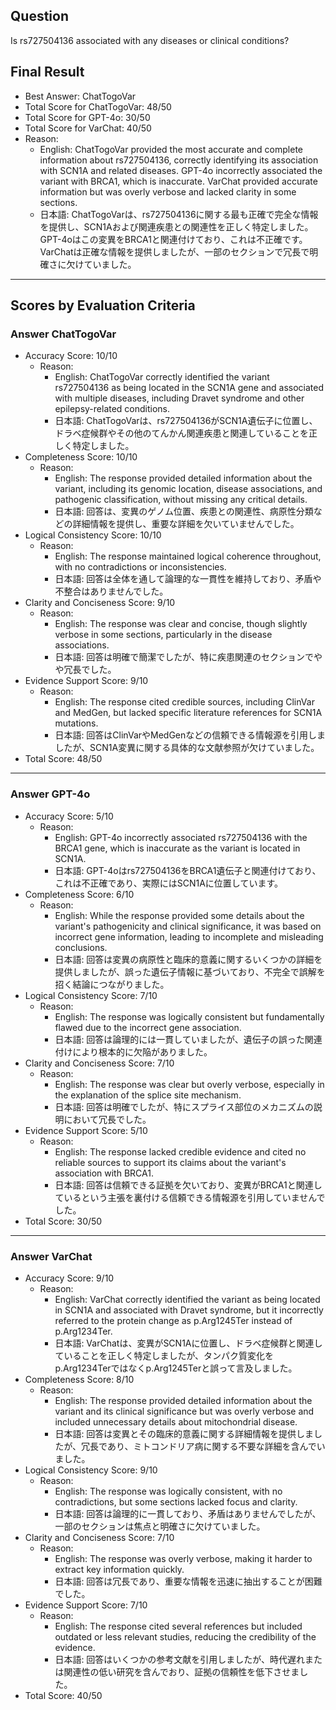 ## Question

Is rs727504136 associated with any diseases or clinical conditions?

## Final Result

- Best Answer: ChatTogoVar
- Total Score for ChatTogoVar: 48/50
- Total Score for GPT-4o: 30/50
- Total Score for VarChat: 40/50
- Reason:
  - English: ChatTogoVar provided the most accurate and complete information about rs727504136, correctly identifying its association with SCN1A and related diseases. GPT-4o incorrectly associated the variant with BRCA1, which is inaccurate. VarChat provided accurate information but was overly verbose and lacked clarity in some sections.
  - 日本語: ChatTogoVarは、rs727504136に関する最も正確で完全な情報を提供し、SCN1Aおよび関連疾患との関連性を正しく特定しました。GPT-4oはこの変異をBRCA1と関連付けており、これは不正確です。VarChatは正確な情報を提供しましたが、一部のセクションで冗長で明確さに欠けていました。

---

## Scores by Evaluation Criteria

### Answer ChatTogoVar
- Accuracy Score: 10/10
  - Reason: 
    - English: ChatTogoVar correctly identified the variant rs727504136 as being located in the SCN1A gene and associated with multiple diseases, including Dravet syndrome and other epilepsy-related conditions.
    - 日本語: ChatTogoVarは、rs727504136がSCN1A遺伝子に位置し、ドラベ症候群やその他のてんかん関連疾患と関連していることを正しく特定しました。
- Completeness Score: 10/10
  - Reason: 
    - English: The response provided detailed information about the variant, including its genomic location, disease associations, and pathogenic classification, without missing any critical details.
    - 日本語: 回答は、変異のゲノム位置、疾患との関連性、病原性分類などの詳細情報を提供し、重要な詳細を欠いていませんでした。
- Logical Consistency Score: 10/10
  - Reason: 
    - English: The response maintained logical coherence throughout, with no contradictions or inconsistencies.
    - 日本語: 回答は全体を通して論理的な一貫性を維持しており、矛盾や不整合はありませんでした。
- Clarity and Conciseness Score: 9/10
  - Reason: 
    - English: The response was clear and concise, though slightly verbose in some sections, particularly in the disease associations.
    - 日本語: 回答は明確で簡潔でしたが、特に疾患関連のセクションでやや冗長でした。
- Evidence Support Score: 9/10
  - Reason: 
    - English: The response cited credible sources, including ClinVar and MedGen, but lacked specific literature references for SCN1A mutations.
    - 日本語: 回答はClinVarやMedGenなどの信頼できる情報源を引用しましたが、SCN1A変異に関する具体的な文献参照が欠けていました。
- Total Score: 48/50

---

### Answer GPT-4o
- Accuracy Score: 5/10
  - Reason: 
    - English: GPT-4o incorrectly associated rs727504136 with the BRCA1 gene, which is inaccurate as the variant is located in SCN1A.
    - 日本語: GPT-4oはrs727504136をBRCA1遺伝子と関連付けており、これは不正確であり、実際にはSCN1Aに位置しています。
- Completeness Score: 6/10
  - Reason: 
    - English: While the response provided some details about the variant's pathogenicity and clinical significance, it was based on incorrect gene information, leading to incomplete and misleading conclusions.
    - 日本語: 回答は変異の病原性と臨床的意義に関するいくつかの詳細を提供しましたが、誤った遺伝子情報に基づいており、不完全で誤解を招く結論につながりました。
- Logical Consistency Score: 7/10
  - Reason: 
    - English: The response was logically consistent but fundamentally flawed due to the incorrect gene association.
    - 日本語: 回答は論理的には一貫していましたが、遺伝子の誤った関連付けにより根本的に欠陥がありました。
- Clarity and Conciseness Score: 7/10
  - Reason: 
    - English: The response was clear but overly verbose, especially in the explanation of the splice site mechanism.
    - 日本語: 回答は明確でしたが、特にスプライス部位のメカニズムの説明において冗長でした。
- Evidence Support Score: 5/10
  - Reason: 
    - English: The response lacked credible evidence and cited no reliable sources to support its claims about the variant's association with BRCA1.
    - 日本語: 回答は信頼できる証拠を欠いており、変異がBRCA1と関連しているという主張を裏付ける信頼できる情報源を引用していませんでした。
- Total Score: 30/50

---

### Answer VarChat
- Accuracy Score: 9/10
  - Reason: 
    - English: VarChat correctly identified the variant as being located in SCN1A and associated with Dravet syndrome, but it incorrectly referred to the protein change as p.Arg1245Ter instead of p.Arg1234Ter.
    - 日本語: VarChatは、変異がSCN1Aに位置し、ドラベ症候群と関連していることを正しく特定しましたが、タンパク質変化をp.Arg1234Terではなくp.Arg1245Terと誤って言及しました。
- Completeness Score: 8/10
  - Reason: 
    - English: The response provided detailed information about the variant and its clinical significance but was overly verbose and included unnecessary details about mitochondrial disease.
    - 日本語: 回答は変異とその臨床的意義に関する詳細情報を提供しましたが、冗長であり、ミトコンドリア病に関する不要な詳細を含んでいました。
- Logical Consistency Score: 9/10
  - Reason: 
    - English: The response was logically consistent, with no contradictions, but some sections lacked focus and clarity.
    - 日本語: 回答は論理的に一貫しており、矛盾はありませんでしたが、一部のセクションは焦点と明確さに欠けていました。
- Clarity and Conciseness Score: 7/10
  - Reason: 
    - English: The response was overly verbose, making it harder to extract key information quickly.
    - 日本語: 回答は冗長であり、重要な情報を迅速に抽出することが困難でした。
- Evidence Support Score: 7/10
  - Reason: 
    - English: The response cited several references but included outdated or less relevant studies, reducing the credibility of the evidence.
    - 日本語: 回答はいくつかの参考文献を引用しましたが、時代遅れまたは関連性の低い研究を含んでおり、証拠の信頼性を低下させました。
- Total Score: 40/50